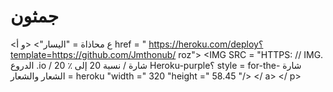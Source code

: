 # جمثون

<ع محاذاة = "اليسار"> <و أ href = " https://heroku.com/deploy؟template=https://github.com/Jmthonub/ roz"> <IMG SRC = "HTTPS: // IMG. الدروع .io / شارة / نسبة 20 إلى ٪ 20 Heroku-purple؟ style = for-the- شارة الشعار والشعار = heroku "width =" 320 "height =" 58.45 "/> </ 
a> </ p>
